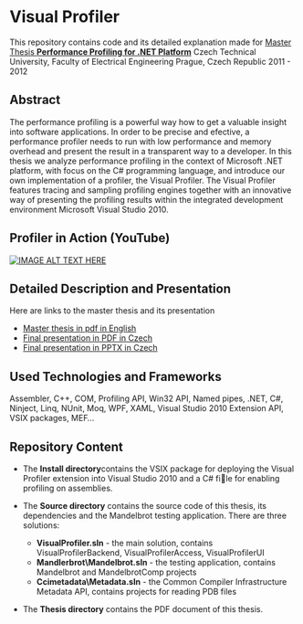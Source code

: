  # Visual Profiler 
This repository contains code and its detailed explanation made for 
[Master Thesis **Performance Profiling for .NET Platform**](https://dspace.cvut.cz/handle/10467/8738)
Czech Technical University, Faculty of Electrical Engineering 
Prague, Czech Republic
2011 - 2012


  
## Abstract
The performance profiling is a powerful way how to get a valuable insight into software applications. In order to be precise and efective, a performance profiler needs to run with low performance and memory overhead and present the result in a transparent way to a developer. In this thesis we analyze performance profiling in the context of Microsoft .NET platform, with focus on the C# programming language, and introduce our own implementation of a profiler, the Visual Profiler. The Visual Profiler features tracing and sampling profiling engines together with an innovative way of presenting the profiling results within the integrated development environment Microsoft Visual Studio 2010.

  

## Profiler in Action (YouTube)

[![IMAGE ALT TEXT HERE](https://img.youtube.com/vi/_IRkdeGGtJo/0.jpg)](https://www.youtube.com/watch?v=_IRkdeGGtJo)

  

## Detailed Description and Presentation
Here are links to the master thesis and its presentation
- [Master thesis in pdf in English](Thesis/thesis.pdf)
- [Final presentation in PDF in Czech](Thesis/Presentation/Výkonové%20profilování%20na%20platformě.pdf)
- [Final presentation in PPTX in Czech](Thesis/Presentation/Výkonové%20profilování%20na%20platformě.pptx)

## Used Technologies and Frameworks
Assembler, C++, COM, Profiling API, Win32 API, Named pipes, .NET, C#, Ninject, Linq, NUnit, Moq, WPF, XAML, Visual Studio 2010 Extension API, VSIX packages, MEF…

## Repository Content
- The **Install directory**contains the VSIX package for deploying the Visual Profiler extension into Visual Studio 2010 and a C# file for enabling profiling on assemblies.
- The **Source directory** contains the source code of this thesis, its dependencies and the Mandelbrot testing application.
There are three solutions:
  - **VisualProfiler.sln** - the main solution, contains VisualProfilerBackend, VisualProfilerAccess, VisualProfilerUI
  - **Mandlerbrot\Mandelbrot.sln** - the testing application, contains Mandelbrot and MandelbrotComp
projects
  - **Ccimetadata\Metadata.sln** - the Common Compiler Infrastructure Metadata API, contains projects for reading PDB files

- The **Thesis directory** contains the PDF document of this thesis.
